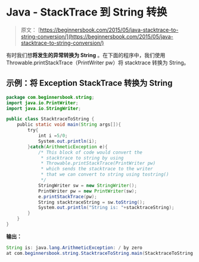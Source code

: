 # Java - StackTrace 到 String 转换

> 原文： [https://beginnersbook.com/2015/05/java-stacktrace-to-string-conversion/](https://beginnersbook.com/2015/05/java-stacktrace-to-string-conversion/)

有时我们想**将发生的异常转换为 String** 。在下面的程序中，我们使用 Throwable.printStackTrace（PrintWriter pw）将 stacktrace 转换为 String。

## 示例：将 Exception StackTrace 转换为 String

```java
package com.beginnersbook.string;
import java.io.PrintWriter;
import java.io.StringWriter;

public class StacktraceToString {
    public static void main(String args[]){
        try{
            int i =5/0;
            System.out.println(i);
        }catch(ArithmeticException e){
            /* This block of code would convert the
             * stacktrace to string by using
             * Throwable.printStackTrace(PrintWriter pw)
             * which sends the stacktrace to the writer
             * that we can convert to string using tostring()
             */
            StringWriter sw = new StringWriter();
            PrintWriter pw = new PrintWriter(sw);
            e.printStackTrace(pw);
            String stacktraceString = sw.toString();
            System.out.println("String is: "+stacktraceString);
        }
    }
}

```

**输出：**

```java
String is: java.lang.ArithmeticException: / by zero
at com.beginnersbook.string.StacktraceToString.main(StacktraceToString.java:8)

```